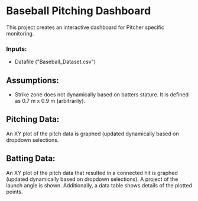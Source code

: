 # Baseball Pitching Dashboard

This project creates an interactive dashboard for Pitcher specific monitoring.

### Inputs:

-   Datafile ("Baseball_Dataset.csv")

## Assumptions:

-   Strike zone does not dynamically based on batters stature. It is defined as 0.7 m x 0.9 m (arbitrarily).

## Pitching Data:

An XY plot of the pitch data is graphed (updated dynamically based on dropdown selections.

## Batting Data:

An XY plot of the pitch data that resulted in a connected hit is graphed (updated dynamically based on dropdown selections). A project of the launch angle is shown. Additionally, a data table shows details of the plotted points.
